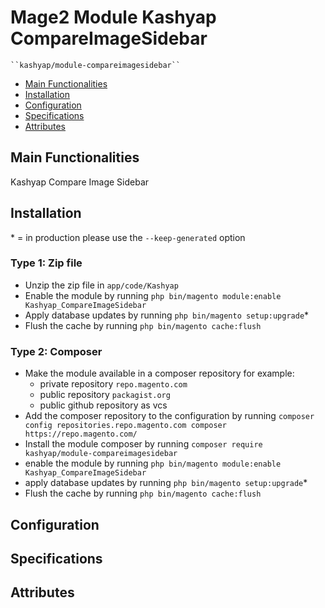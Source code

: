 # Mage2 Module Kashyap CompareImageSidebar

    ``kashyap/module-compareimagesidebar``

 - [Main Functionalities](#markdown-header-main-functionalities)
 - [Installation](#markdown-header-installation)
 - [Configuration](#markdown-header-configuration)
 - [Specifications](#markdown-header-specifications)
 - [Attributes](#markdown-header-attributes)


## Main Functionalities
Kashyap Compare Image Sidebar

## Installation
\* = in production please use the `--keep-generated` option

### Type 1: Zip file

 - Unzip the zip file in `app/code/Kashyap`
 - Enable the module by running `php bin/magento module:enable Kashyap_CompareImageSidebar`
 - Apply database updates by running `php bin/magento setup:upgrade`\*
 - Flush the cache by running `php bin/magento cache:flush`

### Type 2: Composer

 - Make the module available in a composer repository for example:
    - private repository `repo.magento.com`
    - public repository `packagist.org`
    - public github repository as vcs
 - Add the composer repository to the configuration by running `composer config repositories.repo.magento.com composer https://repo.magento.com/`
 - Install the module composer by running `composer require kashyap/module-compareimagesidebar`
 - enable the module by running `php bin/magento module:enable Kashyap_CompareImageSidebar`
 - apply database updates by running `php bin/magento setup:upgrade`\*
 - Flush the cache by running `php bin/magento cache:flush`


## Configuration




## Specifications




## Attributes



